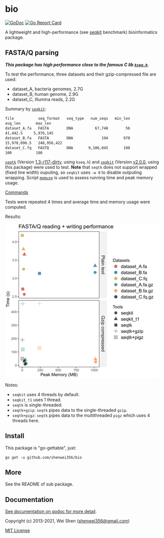bio
===
[![GoDoc](https://godoc.org/github.com/shenwei356/bio?status.svg)](https://godoc.org/github.com/shenwei356/bio)
[![Go Report Card](https://goreportcard.com/badge/github.com/shenwei356/bio)](https://goreportcard.com/report/github.com/shenwei356/bio)

A lightweight and high-performance
(see [seqkit](https://github.com/shenwei356/seqkit#benchmark) benchmark)
bioinformatics package.

FASTA/Q parsing
-----------------------

***This package has high performance close to the famous C lib
[`kseq.h`](https://github.com/attractivechaos/klib/blob/master/kseq.h).***

To test the performance, three datasets and their gzip-compressed file are used:

- dataset_A, bacteria genomes, 2.7G
- dataset_B, human genome,     2.9G
- dataset_C, Illumina reads,   2.2G

Summary by [`seqkit`](https://github.com/shenwei356/seqkit):

    file           seq_format   seq_type   num_seqs   min_len        avg_len       max_len
    dataset_A.fa   FASTA        DNA          67,748        56       41,442.5     5,976,145
    dataset_B.fa   FASTA        DNA             194       970   15,978,096.5   248,956,422
    dataset_C.fq   FASTQ        DNA       9,186,045       100            100           100

[`seqtk`](https://github.com/lh3/seqtk/)
(Version [1.3-r117-dirty](https://github.com/lh3/seqtk/tree/7c04ce7898ad5909bd309c6ba3cd9c3bd0651f0e),
using `kseq.h`)
and [`seqkit`](https://github.com/shenwei356/seqkit)
(Version [v2.0.0](https://github.com/shenwei356/seqkit/releases/tag/v2.0.0),
using this package) were used to test.
**Note** that `seqtk` does not support wrapped (fixed line width) ouputing, so `seqkit` uses
`-w 0` to disable outputing wrapping.
Script [`memusg`](https://github.com/shenwei356/memusg) is used to assess running time
and peak memory usage.

[Commands](https://github.com/shenwei356/bio/blob/master/benchmark/)

Tests were repeated 4 times and average time and memory usage were computed.

Results:

<img src="benchmark/benchmark.tsv.png" alt="taxonkit" width="700" align="center" />

Notes:

- `seqkit` uses 4 threads by default.
- `seqkit_t1` uses 1 thread.
- `seqtk` is single-threaded.
- `seqtk+gzip`: `seqtk` pipes data to the single-threaded `gzip`.
- `seqtk+pigz`: `seqtk` pipes data to the multithreaded `pigz` which uses 4 threads here.

Install
-------
This package is "go-gettable", just:

    go get -u github.com/shenwei356/bio


More
----
See the README of sub package.

Documentation
-------------
[See documentation on godoc for more detail](https://godoc.org/github.com/shenwei356/bio/).

Copyright (c) 2013-2021, Wei Shen (shenwei356@gmail.com)

[MIT License](https://github.com/shenwei356/bio/blob/master/LICENSE)
